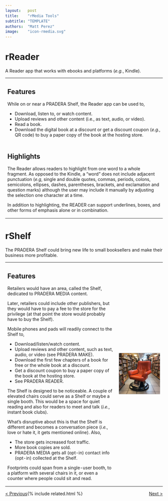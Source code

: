 ```yaml
---
layout:   post
title:    "rMedia Tools"
subtitle: "TEMPLATE"
authors:  "Matt Perez"
image:    "icon-rmedia.svg"
---
```


<div style="display: none;">
 <p>rMedia Tools.</p>
</div>

<h1>rReader</h1>
 <p>A Reader app that works with ebooks and platforms (<em>e.g.</em>, Kindle).</p>
  <div class='_center'>
   <table>
    <tr>
     <td>
      <h2>Features</h2>
       <p>While on or near a PRADERA Shelf, the Reader app can be used to,</p>
        <ul>
         <li>Download, listen to, or watch content.</li>
         <li>Upload reviews and other content (i.e., as text, audio, or video).</li>
         <li>Read a book.</li>
         <li>Download the digital book at a discount or get a discount coupon (<em>e.g.</em>, QR code) to buy a paper copy of the book at the hosting store.</li>
        </ul>
     </td>
    </tr>
    <tr>
     <td>
      <h2>Highlights</h2>
       <p>The Reader allows readers to highlight from one word to a whole fragment. As opposed to the Kindle, a &ldquo;word&rdquo; does not include adjacent punctuation (<em>e.g</em>, single and double quotes, commas, periods, colons, semicolons, ellipses, dashes, parentheses, brackets, and exclamation and question marks) although the user may include it manually by adjusting the selection one character at a time.</p>
       <p>In addition to highlighting, the READER can support underlines, boxes, and other forms of emphasis alone or in combination.</p>
     </td>
    </tr>
   </table>
  </div>

<h1>rShelf</h1>
 <p>The PRADERA Shelf could bring new life to small booksellers and make their business more profitable.</p>
  <div class='_center'>
   <table>
    <tr>
     <td>
      <h2>Features</h2>
       <p>Retailers would have an area, called the Shelf, dedicated to PRADERA MEDIA content.</p>
       <p>Later, retailers could include other publishers, but they would have to pay a fee to the store for the privilege (at that point the store would probably have to buy the Shelf).</p>
       <p>Mobile phones and pads will readily connect to the Shelf to,</p>
        <ul>
         <li>Download/listen/watch content.</li>
         <li>Upload reviews and other content, such as text, audio, or video (see PRADERA MAKE).</li>
         <li>Download the first few chapters of a book for free or the whole book at a discount.</li>
         <li>Get a discount coupon to buy a paper copy of the book at the hosting store.</li>
         <li>See PRADERA READER.</li>
        </ul>
       <p>The Shelf is designed to be noticeable. A couple of elevated chairs could serve as a Shelf or maybe a single booth. This would be a space for quiet reading and also for readers to meet and talk (<em>i.e.</em>, instant book clubs). </p>
       <p>What’s disruptive about this is that the Shelf is different and becomes a conversation piece (<em>i.e.</em>, love or hate it, it gets mentioned online). Also,</p>
        <ul>
         <li>The store gets increased foot traffic.</li>
         <li>More book copies are sold.</li>
         <li>PRADERA MEDIA gets all (opt-in) contact info (opt-in) collected at the Shelf.</li>
        </ul>
       <p>Footprints could span from a single-user booth, to a platform with several chairs in it, or even a counter where people could sit and read.</p>
     </td>
     <td>
      <img
       src="/assets/img/pic-pradera-shelf.svg"
       alt="A nice, noticeable, and comfortable chair."
       Width
      >
     </td>
    </tr>
   </table>
  </div>

<div class="_next">
 <span style="float:left; " ><a href="https://radicalcompanies.com/2022/04/01/rmedia">&lt; Previous</a></span>
 <span style="float:right; "><a href="https://radicalcompanies.com/2022/04/03/rlive">     Next &gt;</a></span>
</div>

{% include related.html %}
